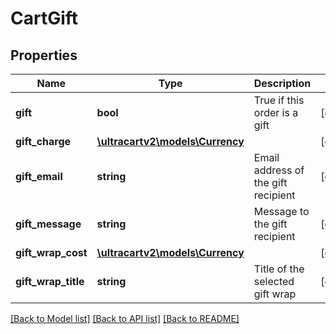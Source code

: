 # CartGift

## Properties
Name | Type | Description | Notes
------------ | ------------- | ------------- | -------------
**gift** | **bool** | True if this order is a gift | [optional] 
**gift_charge** | [**\ultracartv2\models\Currency**](Currency.md) |  | [optional] 
**gift_email** | **string** | Email address of the gift recipient | [optional] 
**gift_message** | **string** | Message to the gift recipient | [optional] 
**gift_wrap_cost** | [**\ultracartv2\models\Currency**](Currency.md) |  | [optional] 
**gift_wrap_title** | **string** | Title of the selected gift wrap | [optional] 

[[Back to Model list]](../README.md#documentation-for-models) [[Back to API list]](../README.md#documentation-for-api-endpoints) [[Back to README]](../README.md)


